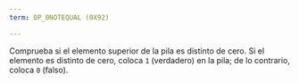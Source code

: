 ```yaml
---
term: OP_0NOTEQUAL (0X92)

---
```

Comprueba si el elemento superior de la pila es distinto de cero. Si el elemento es distinto de cero, coloca `1` (verdadero) en la pila; de lo contrario, coloca `0` (falso).